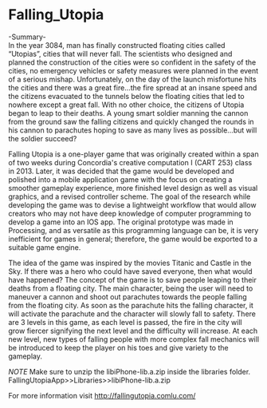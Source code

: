 # Falling_Utopia

-Summary- <br>
In the year 3084, man has finally constructed floating cities called “Utopias”, cities that will never fall. The scientists who designed and planned the construction of the cities were so confident in the safety of the cities, no emergency vehicles or safety measures were planned in the event of a serious mishap. Unfortunately, on the day of the launch misfortune hits the cities and there was a great fire...the fire spread at an insane speed and the citizens evacuated to the tunnels below the floating cities that led to nowhere except a great fall. With no other choice, the citizens of Utopia began to leap to their deaths. A young smart soldier manning the cannon from the ground saw the falling citizens and quickly changed the rounds in his cannon to parachutes hoping to save as many lives as possible...but will the soldier succeed? 

Falling Utopia is a one-player game that was originally created within a span of two weeks during Concordia's creative computation I (CART 253) class in 2013. Later, it was decided that the game would be developed and polished into a mobile application game with the focus on creating a smoother gameplay experience, more finished level design as well as visual graphics, and a revised controller scheme. The goal of the research while developing the game was to devise a lightweight workflow that would allow creators who may not have deep knowledge of computer programming to develop a game into an IOS app. The original prototype was made in Processing, and as versatile as this programming language can be, it is very inefficient for games in general; therefore, the game would be exported to a suitable game engine.

The idea of the game was inspired by the movies Titanic and Castle in the Sky. If there was a hero who could have saved everyone, then what would have happened? The concept of the game is to save people leaping to their deaths from a floating city. The main character, being the user will need to maneuver a cannon and shoot out parachutes towards the people falling from the floating city. As soon as the parachute hits the falling character, it will activate the parachute and the character will slowly fall to safety. There are 3 levels in this game, as each level is passed, the fire in the city will grow fiercer signifying the next level and the difficulty will increase. At each new level, new types of falling people with more complex fall mechanics will be introduced to keep the player on his toes and give variety to the gameplay.

*NOTE* Make sure to unzip the libiPhone-lib.a.zip inside the libraries folder. 
FallingUtopiaApp>>Libraries>>libiPhone-lib.a.zip 

For more information visit http://fallingutopia.comlu.com/
